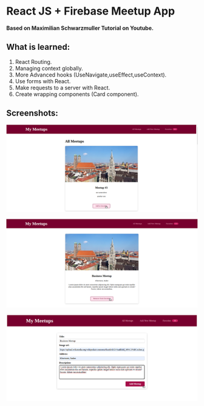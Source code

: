 # React JS + Firebase Meetup App

**Based on Maximilian Schwarzmuller Tutorial on Youtube.**

## What is learned:

1. React Routing.
2. Managing context globally.
3. More Advanced hooks (UseNavigate,useEffect,useContext).
4. Use forms with React.
5. Make requests to a server with React.
6. Create wrapping components (Card component).

## Screenshots:

![alt text](./public/Screenshots/Home.png)

![alt text](./public/Screenshots/Fav.png)

![alt text](./public/Screenshots/Add.png)

